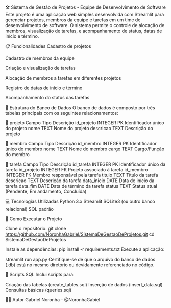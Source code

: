 🛠️ Sistema de Gestão de Projetos - Equipe de Desenvolvimento de Software
Este projeto é uma aplicação web simples desenvolvida com Streamlit para gerenciar projetos, membros da equipe e tarefas em um time de desenvolvimento de software. O sistema permite o controle de alocação de membros, visualização de tarefas, e acompanhamento de status, datas de início e término.

📋 Funcionalidades
Cadastro de projetos

Cadastro de membros da equipe

Criação e visualização de tarefas

Alocação de membros a tarefas em diferentes projetos

Registro de datas de início e término

Acompanhamento do status das tarefas

🧱 Estrutura do Banco de Dados
O banco de dados é composto por três tabelas principais com os seguintes relacionamentos:

🔹 projeto
Campo	Tipo	Descrição
id_projeto	INTEGER PK	Identificador único do projeto
nome	TEXT	Nome do projeto
descricao	TEXT	Descrição do projeto

🔹 membro
Campo	Tipo	Descrição
id_membro	INTEGER PK	Identificador único do membro
nome	TEXT	Nome do membro
cargo	TEXT	Cargo/Função do membro

🔹 tarefa
Campo	Tipo	Descrição
id_tarefa	INTEGER PK	Identificador único da tarefa
id_projeto	INTEGER FK	Projeto associado à tarefa
id_membro	INTEGER FK	Membro responsável pela tarefa
titulo	TEXT	Título da tarefa
descricao	TEXT	Descrição da tarefa
data_inicio	DATE	Data de início da tarefa
data_fim	DATE	Data de término da tarefa
status	TEXT	Status atual (Pendente, Em andamento, Concluída)

💻 Tecnologias Utilizadas
Python 3.x
Streamlit
SQLite3 (ou outro banco relacional)
SQL padrão

🚀 Como Executar o Projeto

Clone o repositório: git clone https://github.com/NoronhaGabriel/SistemaDeGestaoDeProjetos.git
cd SistemaDeGestaoDeProjetos

Instale as dependências:
pip install -r requirements.txt
Execute a aplicação:

streamlit run app.py
Certifique-se de que o arquivo do banco de dados (.db) está no mesmo diretório ou devidamente referenciado no código.

🧪 Scripts SQL
Inclui scripts para:

Criação das tabelas (create_tables.sql)
Inserção de dados (insert_data.sql)
Consultas básicas (queries.sql)



👨‍💻 Autor
Gabriel Noronha - @NoronhaGabiel
